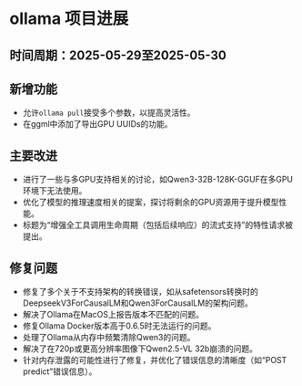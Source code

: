 # ollama 项目进展

## 时间周期：2025-05-29至2025-05-30

## 新增功能
- 允许`ollama pull`接受多个参数，以提高灵活性。
- 在ggml中添加了导出GPU UUIDs的功能。

## 主要改进
- 进行了一些与多GPU支持相关的讨论，如Qwen3-32B-128K-GGUF在多GPU环境下无法使用。
- 优化了模型的推理速度相关的提案，探讨将剩余的GPU资源用于提升模型性能。
- 标题为“增强全工具调用生命周期（包括后续响应）的流式支持”的特性请求被提出。

## 修复问题
- 修复了多个关于不支持架构的转换错误，如从safetensors转换时的DeepseekV3ForCausalLM和Qwen3ForCausalLM的架构问题。
- 解决了Ollama在MacOS上报告版本不匹配的问题。
- 修复Ollama Docker版本高于0.6.5时无法运行的问题。
- 处理了Ollama从内存中频繁清除Qwen3的问题。
- 解决了在720p或更高分辨率图像下Qwen2.5-VL 32b崩溃的问题。
- 针对内存泄露的可能性进行了修复，并优化了错误信息的清晰度（如“POST predict”错误信息）。